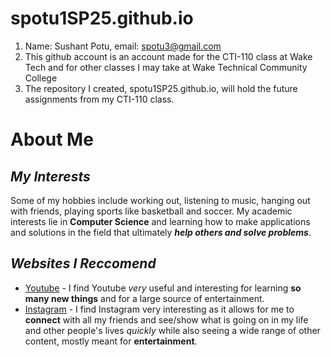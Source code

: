 # spotu1SP25.github.io

1. Name: Sushant Potu, email: spotu3@gmail.com
2. This github account is an account made for the CTI-110 class at Wake Tech and for other classes I may take at Wake Technical Community College
3. The repository I created, spotu1SP25.github.io, will hold the future assignments from my CTI-110 class. 


# **About Me**

## _My Interests_
Some of my hobbies include working out, listening to music, hanging out with friends, playing sports like basketball and soccer. My academic interests lie in **Computer Science** and learning how to make applications and solutions in the field that ultimately **_help others and solve problems_**. 

## _Websites I Reccomend_
- [Youtube](https://www.youtube.com) - I find Youtube _very_ useful and interesting for learning **so many new things** and for a large source of entertainment. 
- [Instagram](https://www.instagram.com) - I find Instagram very interesting as it allows for me to **connect** with all my friends and see/show what is going on in my life and other people's lives _quickly_ while also seeing a wide range of other content, mostly meant for **entertainment**.